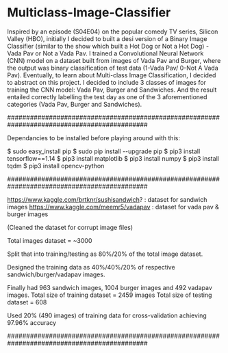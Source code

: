 # Multiclass-Image-Classifier

Inspired by an episode (S04E04) on the popular comedy TV series, Silicon Valley (HBO), initially I decided to built a desi version of a Binary Image Classifier (similar to the show which built a Hot Dog or Not a Hot Dog) - Vada Pav or Not a Vada Pav. I trained a Convolutional Neural Network (CNN) model on a dataset built from images of Vada Pav and Burger, where the output was binary classification of test data (1-Vada Pav/ 0-Not A Vada Pav). 
Eventually, to learn about Multi-class Image Classification, I decided to abstract on this project. I decided to include 3 classes of images for training the CNN model: Vada Pav, Burger and Sandwiches. And the result entailed correctly labelling the test day as one of the 3 aforementioned categories (Vada Pav, Burger and Sandwiches).

#############################################################################################

Dependancies to be installed before playing around with this: 

$ sudo easy_install pip
$ sudo pip install --upgrade pip
$ pip3 install tensorflow==1.14
$ pip3 install matplotlib
$ pip3 install numpy 
$ pip3 install tqdm
$ pip3 install opencv-python

#############################################################################################

https://www.kaggle.com/brtknr/sushisandwich? : dataset for sandwich images
https://www.kaggle.com/meemr5/vadapav : dataset for vada pav & burger images

(Cleaned the dataset for corrupt image files)

Total images dataset = ~3000

Split that into training/testing as 80%/20% of the total image dataset.

Designed the training data as 40%/40%/20% of respective sandwich/burger/vadapav images. 

Finally had 963 sandwich images, 1004 burger images and 492 vadapav images.
Total size of training dataset = 2459 images
Total size of testing dataset = 608

Used 20% (490 images) of training data for cross-validation achieving 97.96% accuracy 

#############################################################################################